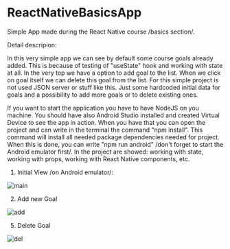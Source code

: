 # ReactNativeBasicsApp
Simple App made during the React Native course /basics section/.

Detail descripion: 

In this very simple app we can see by default some course goals already added. This is because of testing of "useState" hook and working with state at all. In the very top we have a option to add goal to the list. When we click on goal itself we can delete this goal from the list. For this simple project is not used JSON server or stuff like this. Just some hardcoded initial data for goals and a possibility to add more goals or to delete existing ones.

If you want to start the application you have to have NodeJS on you machine. You should have also Android Studio installed and created Virtual Device to see the app in action. When you have that you can open the project and can write in the terminal the command "npm install". This command will install all needed package dependencies needed for project. When this is done, you can write "npm run android" /don't forget to start the Android emulator first/. In the project are showed: working with state, working with props, working with React Native components, etc.

1. Initial View /on Android emulator/:

![main](https://github.com/velizar92/ReactNativeBasicsApp/assets/40525254/76739a84-9b6f-42dc-870e-4a7682b68f0a)


2. Add new Goal

![add](https://github.com/velizar92/ReactNativeBasicsApp/assets/40525254/16f7aeb9-6a13-4c7b-868e-41ba86c35cd3)


5. Delete Goal

![del](https://github.com/velizar92/ReactNativeBasicsApp/assets/40525254/67234cd5-a5cb-48d4-995b-862ebccd0306)















